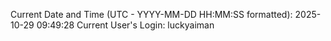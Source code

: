 Current Date and Time (UTC - YYYY-MM-DD HH:MM:SS formatted): 2025-10-29 09:49:28
Current User's Login: luckyaiman
